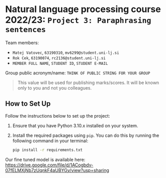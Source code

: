 # Natural language processing course 2022/23: `Project 3: Paraphrasing sentences`

Team members:
 * `Matej Vatovec`, `63190310`, `mv6299@student.uni-lj.si`
 * `Rok Cek`, `63190074`, `rc2136@student.uni-lj.si`
 * `MEMBER FULL NAME`, `STUDENT ID`, `STUDENT E-MAIL`
 
Group public acronym/name: `THINK OF PUBLIC STRING FOR YOUR GROUP`
 > This value will be used for publishing marks/scores. It will be known only to you and not you colleagues.


## How to Set Up

Follow the instructions below to set up the project:

1. Ensure that you have Python 3.10.x installed on your system.
2. Install the required packages using `pip`. You can do this by running the following command in your terminal:

    ```sh
    pip install -r requirements.txt
    ```


Our fine tuned model is available here: https://drive.google.com/file/d/1ACogbdv-07fELMXjNb7zUqnkF4aUBYGy/view?usp=sharing